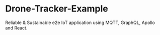 # Drone-Tracker-Example
Reliable &amp; Sustainable e2e IoT application using MQTT, GraphQL, Apollo and React. 
